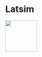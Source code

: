 # Latsim

<img src="https://user-images.githubusercontent.com/49154901/113180001-87e67b00-9250-11eb-99c8-26eca989bf41.png" width="100" height="100">
